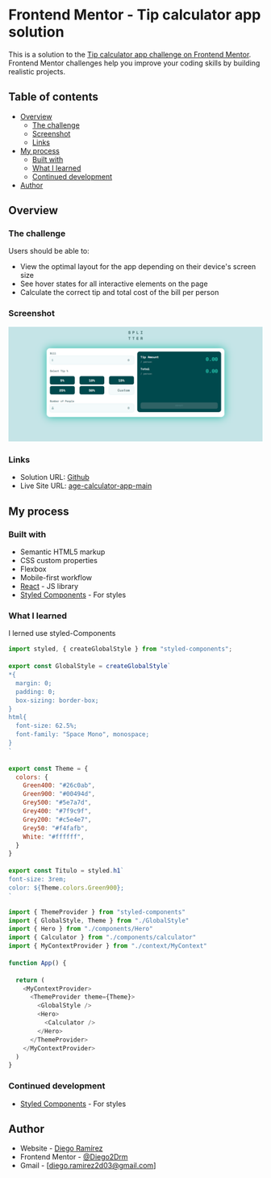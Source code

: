 # Frontend Mentor - Tip calculator app solution

This is a solution to the [Tip calculator app challenge on Frontend Mentor](https://www.frontendmentor.io/challenges/tip-calculator-app-ugJNGbJUX). Frontend Mentor challenges help you improve your coding skills by building realistic projects.

## Table of contents

- [Overview](#overview)
  - [The challenge](#the-challenge)
  - [Screenshot](#screenshot)
  - [Links](#links)
- [My process](#my-process)
  - [Built with](#built-with)
  - [What I learned](#what-i-learned)
  - [Continued development](#continued-development)
- [Author](#author)

## Overview

### The challenge

Users should be able to:

- View the optimal layout for the app depending on their device's screen size
- See hover states for all interactive elements on the page
- Calculate the correct tip and total cost of the bill per person

### Screenshot

![](./src/assets/screenshot.png)

### Links

- Solution URL: [Github](https://diego2drm.github.io/tip-calculator-app/)
- Live Site URL: [age-calculator-app-main](https://github.com/Diego2Drm/tip-calculator-app) 

## My process

### Built with

- Semantic HTML5 markup
- CSS custom properties
- Flexbox
- Mobile-first workflow
- [React](https://reactjs.org/) - JS library
- [Styled Components](https://styled-components.com/) - For styles


### What I learned

I lerned use styled-Components

```js
import styled, { createGlobalStyle } from "styled-components";

export const GlobalStyle = createGlobalStyle`
*{
  margin: 0;
  padding: 0;
  box-sizing: border-box;
}
html{
  font-size: 62.5%;
  font-family: "Space Mono", monospace;
}
`

export const Theme = {
  colors: {
    Green400: "#26c0ab",
    Green900: "#00494d",
    Grey500: "#5e7a7d",
    Grey400: "#7f9c9f",
    Grey200: "#c5e4e7",
    Grey50: "#f4fafb",
    White: "#ffffff",
  }
}

export const Titulo = styled.h1`
font-size: 3rem;
color: ${Theme.colors.Green900};
`
```
```js
import { ThemeProvider } from "styled-components"
import { GlobalStyle, Theme } from "./GlobalStyle"
import { Hero } from "./components/Hero"
import { Calculator } from "./components/calculator"
import { MyContextProvider } from "./context/MyContext"

function App() {

  return (
    <MyContextProvider>
      <ThemeProvider theme={Theme}>
        <GlobalStyle />
        <Hero>
          <Calculator />
        </Hero>
      </ThemeProvider>
    </MyContextProvider>
  )
}
```

### Continued development

- [Styled Components](https://styled-components.com/) - For styles

## Author

- Website - [Diego Ramírez](https://diego2drm.github.io/Portafolio/)
- Frontend Mentor - [@Diego2Drm](https://www.frontendmentor.io/profile/Diego2Drm)
- Gmail - [diego.ramirez2d03@gmail.com]